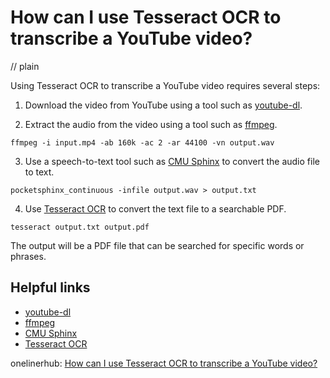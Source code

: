 # How can I use Tesseract OCR to transcribe a YouTube video?
// plain

Using Tesseract OCR to transcribe a YouTube video requires several steps:

1. Download the video from YouTube using a tool such as [youtube-dl](https://ytdl-org.github.io/youtube-dl/index.html).

2. Extract the audio from the video using a tool such as [ffmpeg](https://www.ffmpeg.org/).

```
ffmpeg -i input.mp4 -ab 160k -ac 2 -ar 44100 -vn output.wav
```

3. Use a speech-to-text tool such as [CMU Sphinx](https://cmusphinx.github.io/) to convert the audio file to text.

```
pocketsphinx_continuous -infile output.wav > output.txt
```

4. Use [Tesseract OCR](https://github.com/tesseract-ocr/tesseract) to convert the text file to a searchable PDF.

```
tesseract output.txt output.pdf
```

The output will be a PDF file that can be searched for specific words or phrases.

## Helpful links
- [youtube-dl](https://ytdl-org.github.io/youtube-dl/index.html)
- [ffmpeg](https://www.ffmpeg.org/)
- [CMU Sphinx](https://cmusphinx.github.io/)
- [Tesseract OCR](https://github.com/tesseract-ocr/tesseract)

onelinerhub: [How can I use Tesseract OCR to transcribe a YouTube video?](https://onelinerhub.com/tesseract-ocr/how-can-i-use-tesseract-ocr-to-transcribe-a-youtube-video)